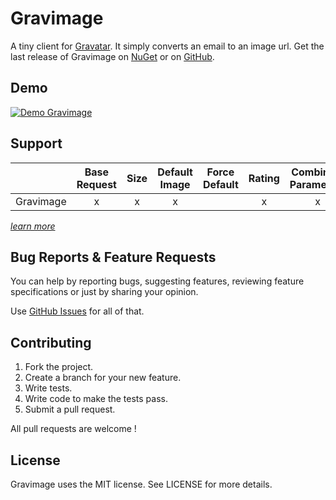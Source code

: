 # Gravimage

A tiny client for [Gravatar](https://secure.gravatar.com/). It simply converts an email to an image url. Get the last release of Gravimage on [NuGet](https://www.nuget.org/packages/Gravimage/) or on [GitHub](https://github.com/aloisdg/Gravimage/releases).

## Demo

[![Demo Gravimage](https://j.gifs.com/KRa8oP.gif)](https://www.youtube.com/watch?v=V9Tj5d8X1LI)

## Support

|           | Base Request | Size | Default Image  | Force Default | Rating | Combining Parameters | Secure Requests |
| ----------|:---------:|:---------:|:---------:|:---------:|:---------:|:---------:|:---------:|
| Gravimage |     x     |     x     |     x    |          |     x    |    x     |    x     |

_[learn more](https://secure.gravatar.com/site/implement/images/)_

## Bug Reports & Feature Requests

You can help by reporting bugs, suggesting features, reviewing feature specifications or just by sharing your opinion.

Use [GitHub Issues](https://github.com/aloisdg/Gravimage/issues) for all of that.

## Contributing

1. Fork the project.
2. Create a branch for your new feature.
3. Write tests.
4. Write code to make the tests pass.
5. Submit a pull request.

All pull requests are welcome !

## License

Gravimage uses the MIT license. See LICENSE for more details.

